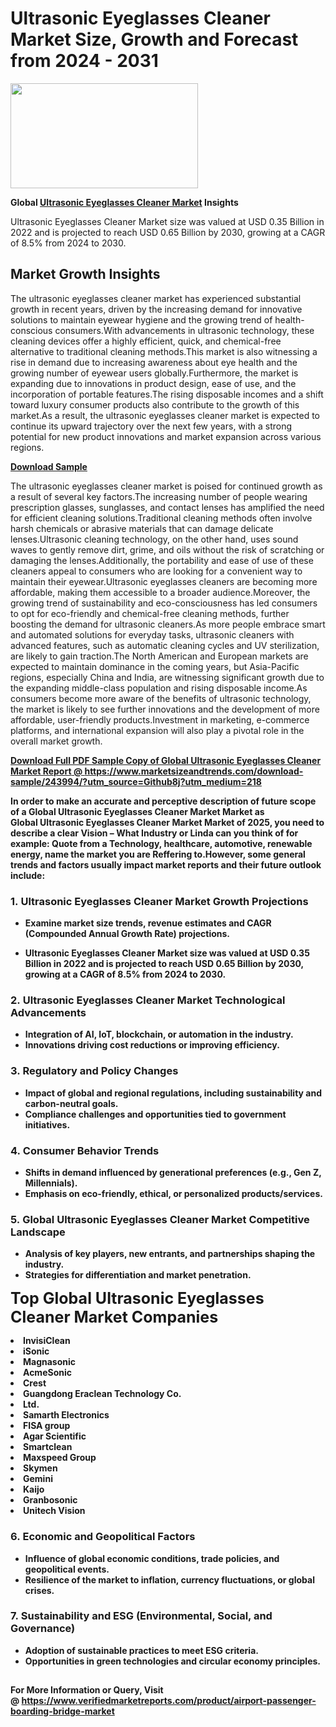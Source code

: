 <H1>Ultrasonic Eyeglasses Cleaner Market Size, Growth and Forecast from 2024 - 2031</H1><img class="aligncenter size-medium wp-image-584254" src="https://thirdeyenews.in/wp-content/uploads/2024/09/Global-Market-Research-300x168.jpeg" alt="" width="300" height="168" /><p><strong>Global&nbsp;<a href="https://www.marketsizeandtrends.com/download-sample/243994/?utm_source=Github8j?utm_medium=218">Ultrasonic Eyeglasses Cleaner Market</a> Insights</strong></p><p>Ultrasonic Eyeglasses Cleaner Market size was valued at USD 0.35 Billion in 2022 and is projected to reach USD 0.65 Billion by 2030, growing at a CAGR of 8.5% from 2024 to 2030.</p><p><h2>Market Growth Insights</h2> <p>The ultrasonic eyeglasses cleaner market has experienced substantial growth in recent years, driven by the increasing demand for innovative solutions to maintain eyewear hygiene and the growing trend of health-conscious consumers.With advancements in ultrasonic technology, these cleaning devices offer a highly efficient, quick, and chemical-free alternative to traditional cleaning methods.This market is also witnessing a rise in demand due to increasing awareness about eye health and the growing number of eyewear users globally.Furthermore, the market is expanding due to innovations in product design, ease of use, and the incorporation of portable features.The rising disposable incomes and a shift toward luxury consumer products also contribute to the growth of this market.As a result, the ultrasonic eyeglasses cleaner market is expected to continue its upward trajectory over the next few years, with a strong potential for new product innovations and market expansion across various regions.</p> <p><strong><a href="#">Download Sample</a></strong></p> <p>The ultrasonic eyeglasses cleaner market is poised for continued growth as a result of several key factors.The increasing number of people wearing prescription glasses, sunglasses, and contact lenses has amplified the need for efficient cleaning solutions.Traditional cleaning methods often involve harsh chemicals or abrasive materials that can damage delicate lenses.Ultrasonic cleaning technology, on the other hand, uses sound waves to gently remove dirt, grime, and oils without the risk of scratching or damaging the lenses.Additionally, the portability and ease of use of these cleaners appeal to consumers who are looking for a convenient way to maintain their eyewear.Ultrasonic eyeglasses cleaners are becoming more affordable, making them accessible to a broader audience.Moreover, the growing trend of sustainability and eco-consciousness has led consumers to opt for eco-friendly and chemical-free cleaning methods, further boosting the demand for ultrasonic cleaners.As more people embrace smart and automated solutions for everyday tasks, ultrasonic cleaners with advanced features, such as automatic cleaning cycles and UV sterilization, are likely to gain traction.The North American and European markets are expected to maintain dominance in the coming years, but Asia-Pacific regions, especially China and India, are witnessing significant growth due to the expanding middle-class population and rising disposable income.As consumers become more aware of the benefits of ultrasonic technology, the market is likely to see further innovations and the development of more affordable, user-friendly products.Investment in marketing, e-commerce platforms, and international expansion will also play a pivotal role in the overall market growth.</p> <p><strong><a href="#"></p><p><span class=""><strong>Download Full PDF Sample Copy of Global Ultrasonic Eyeglasses Cleaner Market Report</strong> @ <a href="https://www.marketsizeandtrends.com/download-sample/243994/?utm_source=Github8j?utm_medium=218" target="_blank">https://www.marketsizeandtrends.com/download-sample/243994/?utm_source=Github8j?utm_medium=218</a></span></p><p>In order to make an accurate and perceptive description of future scope of a Global&nbsp;Ultrasonic Eyeglasses Cleaner Market Market as Global&nbsp;Ultrasonic Eyeglasses Cleaner Market Market of 2025, you need to describe a clear Vision &ndash; What Industry or Linda can you think of for example: Quote from a Technology, healthcare, automotive, renewable energy, name the market you are Reffering to.However, some general trends and factors usually impact market reports and their future outlook include:</p><h3>1.&nbsp;<strong>Ultrasonic Eyeglasses Cleaner Market Growth Projections</strong></h3><ul><li>Examine market size trends, revenue estimates and CAGR (Compounded Annual Growth Rate) projections.</li><li><p>Ultrasonic Eyeglasses Cleaner Market size was valued at USD 0.35 Billion in 2022 and is projected to reach USD 0.65 Billion by 2030, growing at a CAGR of 8.5% from 2024 to 2030.</p></li></ul><h3>2.&nbsp;<strong>Ultrasonic Eyeglasses Cleaner Market Technological Advancements</strong></h3><ul><li>Integration of AI, IoT, blockchain, or automation in the industry.</li><li>Innovations driving cost reductions or improving efficiency.</li></ul><h3>3.&nbsp;<strong>Regulatory and Policy Changes</strong></h3><ul><li>Impact of global and regional regulations, including sustainability and carbon-neutral goals.</li><li>Compliance challenges and opportunities tied to government initiatives.</li></ul><h3>4.&nbsp;<strong>Consumer Behavior Trends</strong></h3><ul><li>Shifts in demand influenced by generational preferences (e.g., Gen Z, Millennials).</li><li>Emphasis on eco-friendly, ethical, or personalized products/services.</li></ul><h3>5.&nbsp;<strong>Global Ultrasonic Eyeglasses Cleaner Market Competitive Landscape</strong></h3><ul><li>Analysis of key players, new entrants, and partnerships shaping the industry.</li><li>Strategies for differentiation and market penetration.</li></ul><p data-pm-slice="1 1 []"><span style="color: inherit; font-family: inherit; font-size: 25px;">Top Global Ultrasonic Eyeglasses Cleaner Market Companies</span></p><div class="" data-test-id=""><p><li>InvisiClean</li><li> iSonic</li><li> Magnasonic</li><li> AcmeSonic</li><li> Crest</li><li> Guangdong Eraclean Technology Co.</li><li> Ltd.</li><li> Samarth Electronics</li><li> FISA group</li><li> Agar Scientific</li><li> Smartclean</li><li> Maxspeed Group</li><li> Skymen</li><li> Gemini</li><li> Kaijo</li><li> Granbosonic</li><li> Unitech Vision</li></p></div><h3>6.&nbsp;<strong>Economic and Geopolitical Factors</strong></h3><ul><li>Influence of global economic conditions, trade policies, and geopolitical events.</li><li>Resilience of the market to inflation, currency fluctuations, or global crises.</li></ul><h3>7.&nbsp;<strong>Sustainability and ESG (Environmental, Social, and Governance)</strong></h3><ul><li>Adoption of sustainable practices to meet ESG criteria.</li><li>Opportunities in green technologies and circular economy principles.</li></ul><h2><strong style="font-size: 14px;">For More Information or Query, Visit @&nbsp;</strong><a style="background-color: #ffffff; font-size: 14px;" href="https://www.marketsizeandtrends.com/report/ultrasonic-eyeglasses-cleaner-market/" target="_blank">https://www.verifiedmarketreports.com/product/airport-passenger-boarding-bridge-market</a></h2>